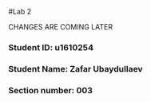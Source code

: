 #Lab 2

CHANGES ARE COMING LATER

### Student ID: u1610254
### Student Name: Zafar Ubaydullaev
### Section number: 003
